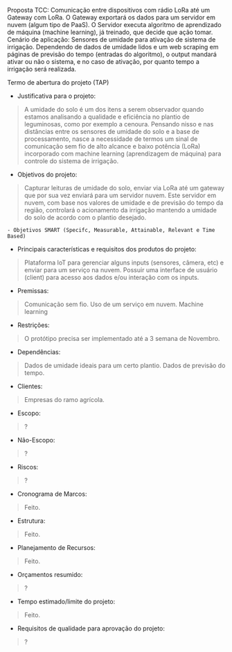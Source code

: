 
Proposta TCC: Comunicação entre dispositivos com rádio LoRa até um Gateway com LoRa. O Gateway exportará os dados para um servidor em nuvem (algum tipo de PaaS). O Servidor executa algoritmo de aprendizado de máquina (machine learning), já treinado, que decide que ação tomar. Cenário de aplicação: Sensores de umidade para ativação de sistema de irrigação. Dependendo de dados de umidade lidos e um web scraping em páginas de previsão do tempo (entradas do algoritmo), o output mandará ativar ou não o sistema, e no caso de ativação, por quanto tempo a irrigação será realizada.

Termo de abertura do projeto (TAP)

- Justificativa para o projeto:
> A umidade do solo é um dos itens a serem observador quando estamos analisando a qualidade e eficiência no plantio de leguminosas, como por exemplo a cenoura. Pensando nisso e nas distâncias entre os sensores de umidade do solo e a base de processamento, nasce a necessidade de termos um sinal de comunicação sem fio de alto alcance e baixo potência (LoRa) incorporado com machine learning (aprendizagem de máquina) para controle do sistema de irrigação. 

- Objetivos do projeto:
>Capturar leituras de umidade do solo, enviar via LoRa até um gateway que por sua vez enviará para um servidor nuvem. Este servidor em nuvem, com base nos valores de umidade e de previsão do tempo da região, controlará o acionamento da irrigação mantendo a umidade do solo de acordo com o plantio desejado.

    - Objetivos SMART (Specifc, Measurable, Attainable, Relevant e Time Based)

- Principais características e requisitos dos produtos do projeto:
> Plataforma IoT para gerenciar alguns inputs (sensores, câmera, etc) e enviar para um serviço na nuvem. Possuir uma interface de usuário (client) para acesso aos dados e/ou interação com os inputs.

- Premissas:
> Comunicação sem fio.
> Uso de um serviço em nuvem. 
> Machine learning

- Restrições:
> O protótipo precisa ser implementado até a 3 semana de Novembro.

- Dependências:
> Dados de umidade ideais para um certo plantio.
> Dados de previsão do tempo.

- Clientes:
> Empresas do ramo agrícola.

- Escopo:
> ?

- Não-Escopo:
> ?

- Riscos:
> ?

- Cronograma de Marcos:
> Feito.

- Estrutura:
> Feito.

- Planejamento de Recursos:
> Feito.

- Orçamentos resumido:
> ?

- Tempo estimado/limite do projeto:
>Feito.

- Requisitos de qualidade para aprovação do projeto:
> ?
